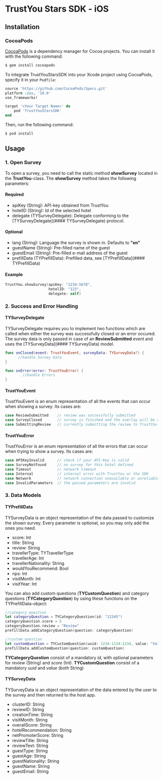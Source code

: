 # TrustYou Stars SDK - iOS
## Installation

### CocoaPods

[CocoaPods](http://cocoapods.org) is a dependency manager for Cocoa projects. You can install it with the following command:

```bash
$ gem install cocoapods
```

To integrate TrustYouStarsSDK into your Xcode project using CocoaPods, specify it in your `Podfile`:

```ruby
source 'https://github.com/CocoaPods/Specs.git'
platform :ios, '10.0'
use_frameworks!

target '<Your Target Name>' do
    pod 'TrustYouStarsSDK'
end
```

Then, run the following command:

```bash
$ pod install
```
## Usage
### 1. Open Survey
To open a survey, you need to call the static method **showSurvey** located in the **TrustYou**-class.
The **showSurvey** method takes the following parameters:
#### Required
- apiKey (String):  API-key obtained from TrustYou
- hotelID (String): Id of the selected hotel
- delegate (TYSurveyDelegate): Delegate conforming to the [TYSurveyDelegate](#### TYSurveyDelegate) protocol.

#### Optional
- lang (String): Language the survey is shown in. Defaults to **"en"**
- guestName (String): Pre-filled name of the guest
- guestEmail (String): Pre-filled e-mail address of the guest
- prefillData (TYPrefillData): Prefilled data, see [TYPrefillData](#### TYPrefillData)

#### Example
```swift
TrustYou.showSurvey(apiKey: "1234-5678",
                    hotelID: "123",
                    delegate: self)
```
### 2. Success and Error Handling
#### TYSurveyDelegate
TYSurveyDelegate requires you to implement two functions which are called when either the survey was successfully closed or an error occured. The survey data is only passed in case of an **ReviewSubmitted** event and uses the [TYSurveyData](#### TYSurveyData) model.
```swift
func onClosed(event: TrustYouEvent, surveyData: TYSurveyData?) {
      //handle Survey Data
}

func onError(error: TrustYouError) {
        //handle Errors
}
```
#### TrustYouEvent
TrustYouEvent is an enum representation of all the events that can occur when showing a survey. Its cases are:
```swift
case ReviewSubmitted    // review was successfully submitted
case SurveyClosed       // survey is finished and the overlay will be dismissed
case SubmittingReview   // currently submitting the review to TrustYou
```

#### TrustYouError
TrustYouError is an enum representation of all the errors that can occur when trying to show a survey. Its cases are:
```swift
case APIKeyInvalid      // check if your API-Key is valid
case SurveyNotFound     // no survey for this hotel defined
case Timeout            // network timeout
case Internal           // internal error with TrustYou or the SDK
case Network            // network connection unavailable or unreliable
case InvalidParameters  // the passed parameters are invalid
```
### 3. Data Models
#### TYPrefillData
TYSurveyData is an object representation of the data passed to customize the shown survey. Every parameter is optional, so you may only add the ones you need.
- score: Int
- title: String
- review: String
- travellerType: TYTravellerType
- travellerAge: Int
- travellerNationality: String
- wouldYouRecommend: Bool
- nps: Int
- visitMonth: Int
- visitYear: Int

You can also add custom questions (**TYCustomQuestion**) and category questions (**TYCategoryQuestion**) by using these functions on the TYPrefillData-object:
```swift
//category question
let categoryQuestion = TYCategoryQuestion(id: "12345")
categoryQuestion.score = 5
categoryQuestion.review = "Review"
prefillData.addCategoryQuestion(question: categoryQuestion)

//custom question
let customQuestion = TYCustomQuestion(uuid: 1234-1234-1234, value: "Value")
prefillData.addCustomQuestion(question: customQuestion)
```
**TYCategoryQuestion** consist of a mandatory *id*, with optional parameters for *review* (String) and *score* (Int).
**TYCustomQuestion** consist of a mandatory *uuid* and *value* (both String)

#### TYSurveyData
TYSurveyData is an object representation of the data entered by the user to the survey and then returned to the host app.
- clusterID: String
- reviewID: String
- creationTime: String
- visitMonth: String
- overallScore: String
- hotelRecommendation: String
- netPromoterScore: String
- reviewTitle: String
- reviewText: String
- guestType: String
- guestAge: String
- guestNationality: String
- guestName: String
- guestEmail: String
